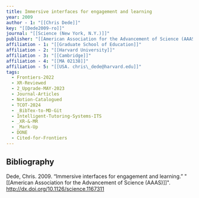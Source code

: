 ```yaml
---
title: Immersive interfaces for engagement and learning
year: 2009
author - 1: "[[Chris Dede]]"
key: "[[Dede2009-ro]]"
journal: "[[Science (New York, N.Y.)]]"
publisher: "[[American Association for the Advancement of Science (AAAS)]]"
affiliation - 1: "[[Graduate School of Education]]"
affiliation - 2: "[[Harvard University]]"
affiliation - 3: "[[Cambridge]]"
affiliation - 4: "[[MA 02138]]"
affiliation - 5: "[[USA. chris\_dede@harvard.edu]]"
tags:
  - Frontiers-2022
  - XR-Reviewed
  - 2_Upgrade-MAY-2023
  - Journal-Articles
  - Notion-Catalogued
  - TCOT-2024
  - _BibTex-to-MD-Git
  - Intelligent-Tutoring-Systems-ITS
  - _XR-&-MR
  - _Mark-Up
  - DONE
  - Cited-for-Frontiers
---
```


## Bibliography
Dede, Chris. 2009. “Immersive interfaces for engagement and learning.” "[[American Association for the Advancement of Science (AAAS)]]". http://dx.doi.org/10.1126/science.1167311